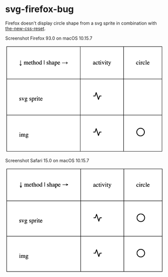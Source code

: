 # svg-firefox-bug

Firefox doesn't display circle shape from a svg sprite in combination with [the-new-css-reset](https://github.com/elad2412/the-new-css-reset).

Screenshot Firefox 93.0 on macOS 10.15.7

![A table with an empty cell where a circle should be](screenshot-ff93.png)

Screenshot Safari 15.0 on macOS 10.15.7

![A table with all 4 shapes renderd correctly](screenshot-safari15.png)
